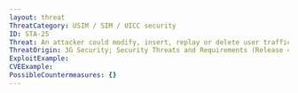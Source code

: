 ```yaml
---
layout: threat
ThreatCategory: USIM / SIM / UICC security
ID: STA-25
Threat: An attacker could modify, insert, replay or delete user traffic on the UICC-terminal interface.
ThreatOrigin: 3G Security; Security Threats and Requirements (Release 4) [^165]
ExploitExample:
CVEExample:
PossibleCountermeasures: {}
---
```

